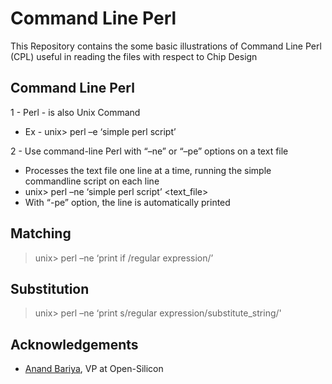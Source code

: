 # Command Line Perl
This Repository contains the some basic illustrations of Command Line Perl (CPL) useful in reading the files with respect to Chip Design

## Command Line Perl
1 - Perl - is also Unix Command
- Ex - unix> perl –e ‘simple perl script’

2 - Use command-line Perl with “–ne” or “–pe” options on a text file 
- Processes the text file one line at a time, running the simple commandline script on each line
- unix> perl –ne ‘simple perl script’ <text_file>
- With “-pe” option, the line is automatically printed

## Matching 
> unix> perl –ne ‘print if /regular expression/’

## Substitution
> unix> perl –ne ‘print s/regular expression/substitute_string/'

## Acknowledgements
- [Anand Bariya](https://g.co/kgs/LC8wb7), VP at Open-Silicon



